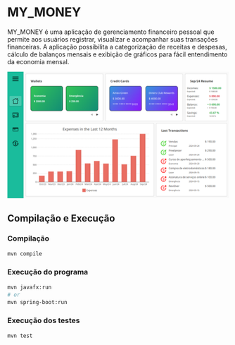 # MY_MONEY
MY_MONEY é uma aplicação de gerenciamento financeiro pessoal que permite aos usuários registrar, visualizar e acompanhar suas transações financeiras. A aplicação possibilita a categorização de receitas e despesas, cálculo de balanços mensais e exibição de gráficos para fácil entendimento da economia mensal.

![Home Screen](docs/homeScreen.png)

## Compilação e Execução

### Compilação
```sh
mvn compile
```

### Execução do programa
```sh
mvn javafx:run
# or
mvn spring-boot:run
```

### Execução dos testes
```sh
mvn test
```
